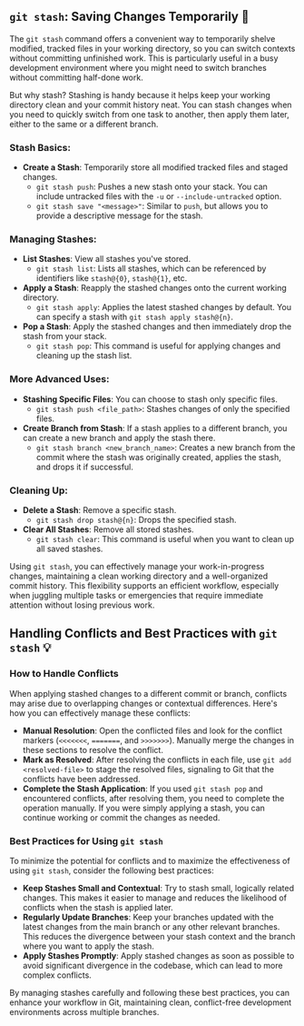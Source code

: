 ## `git stash`: Saving Changes Temporarily 🛅

The `git stash` command offers a convenient way to temporarily shelve modified, tracked files in your working directory, so you can switch contexts without committing unfinished work. This is particularly useful in a busy development environment where you might need to switch branches without committing half-done work.

But why stash? Stashing is handy because it helps keep your working directory clean and your commit history neat. You can stash changes when you need to quickly switch from one task to another, then apply them later, either to the same or a different branch.

### Stash Basics:

- **Create a Stash**: Temporarily store all modified tracked files and staged changes.
  - `git stash push`: Pushes a new stash onto your stack. You can include untracked files with the `-u` or `--include-untracked` option.
  - `git stash save "<message>"`: Similar to `push`, but allows you to provide a descriptive message for the stash.

### Managing Stashes:

- **List Stashes**: View all stashes you've stored.
  - `git stash list`: Lists all stashes, which can be referenced by identifiers like `stash@{0}`, `stash@{1}`, etc.
- **Apply a Stash**: Reapply the stashed changes onto the current working directory.
  - `git stash apply`: Applies the latest stashed changes by default. You can specify a stash with `git stash apply stash@{n}`.
- **Pop a Stash**: Apply the stashed changes and then immediately drop the stash from your stack.
  - `git stash pop`: This command is useful for applying changes and cleaning up the stash list.

### More Advanced Uses:

- **Stashing Specific Files**: You can choose to stash only specific files.
  - `git stash push <file_path>`: Stashes changes of only the specified files.
- **Create Branch from Stash**: If a stash applies to a different branch, you can create a new branch and apply the stash there.
  - `git stash branch <new_branch_name>`: Creates a new branch from the commit where the stash was originally created, applies the stash, and drops it if successful.

### Cleaning Up:

- **Delete a Stash**: Remove a specific stash.
  - `git stash drop stash@{n}`: Drops the specified stash.
- **Clear All Stashes**: Remove all stored stashes.
  - `git stash clear`: This command is useful when you want to clean up all saved stashes.

Using `git stash`, you can effectively manage your work-in-progress changes, maintaining a clean working directory and a well-organized commit history. This flexibility supports an efficient workflow, especially when juggling multiple tasks or emergencies that require immediate attention without losing previous work.  

## Handling Conflicts and Best Practices with `git stash` 💡

### How to Handle Conflicts

When applying stashed changes to a different commit or branch, conflicts may arise due to overlapping changes or contextual differences. Here's how you can effectively manage these conflicts:

- **Manual Resolution**: Open the conflicted files and look for the conflict markers (`<<<<<<<`, `=======`, and `>>>>>>>`). Manually merge the changes in these sections to resolve the conflict.
- **Mark as Resolved**: After resolving the conflicts in each file, use `git add <resolved-file>` to stage the resolved files, signaling to Git that the conflicts have been addressed.
- **Complete the Stash Application**: If you used `git stash pop` and encountered conflicts, after resolving them, you need to complete the operation manually. If you were simply applying a stash, you can continue working or commit the changes as needed.

### Best Practices for Using `git stash`

To minimize the potential for conflicts and to maximize the effectiveness of using `git stash`, consider the following best practices:

- **Keep Stashes Small and Contextual**: Try to stash small, logically related changes. This makes it easier to manage and reduces the likelihood of conflicts when the stash is applied later.
- **Regularly Update Branches**: Keep your branches updated with the latest changes from the main branch or any other relevant branches. This reduces the divergence between your stash context and the branch where you want to apply the stash.
- **Apply Stashes Promptly**: Apply stashed changes as soon as possible to avoid significant divergence in the codebase, which can lead to more complex conflicts.

By managing stashes carefully and following these best practices, you can enhance your workflow in Git, maintaining clean, conflict-free development environments across multiple branches.